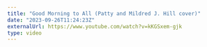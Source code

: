 ```yaml
---
title: "Good Morning to All (Patty and Mildred J. Hill cover)"
date: "2023-09-26T11:24:23Z"
externalUrl: https://www.youtube.com/watch?v=kKGSxem-gjk
type: video
---
```

